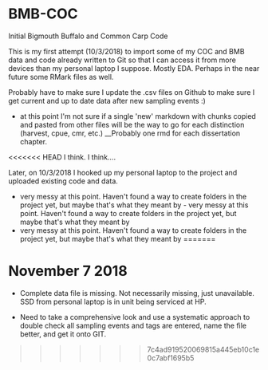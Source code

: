 # BMB-COC
Initial Bigmouth Buffalo and Common Carp Code 

This is my first attempt (10/3/2018) to import some of my COC and BMB data and code already written to Git so that I can access it from more devices than my personal laptop I suppose. Mostly EDA. Perhaps in the near future some RMark files as well.

Probably have to make sure I update the .csv files on Github to make sure I get current and up to date data after new sampling events :)

- at this point I'm not sure if a single 'new' markdown with chunks copied and pasted from other files will be the way to go for each distinction (harvest, cpue, cmr, etc.) __Probably one rmd for each dissertation chapter.

<<<<<<< HEAD
I think. I think....


Later, on 10/3/2018 I hooked up my personal laptop to the project and uploaded existing code and data.

- very messy at this point. Haven't found a way to create folders in the project yet, but maybe that's what they meant by - very messy at this point. Haven't found a way to create folders in the project yet, but maybe that's what they meant by 
- very messy at this point. Haven't found a way to create folders in the project yet, but maybe that's what they meant by 
=======
# November 7 2018
- Complete data file is missing. Not necessarily missing, just unavailable. SSD from personal laptop is in unit being serviced at HP.

- Need to take a comprehensive look and use a systematic approach to double check all sampling events and tags are entered, name the file better, and get it onto GIT.
>>>>>>> 7c4ad919520069815a445eb10c1e0c7abf1695b5
